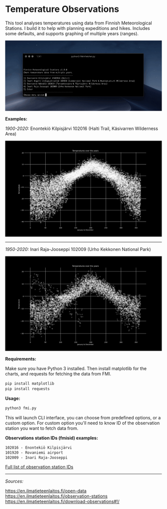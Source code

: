 # Temperature Observations
This tool analyses temperatures using data from Finnish Meteorological Stations. I build it to help with planning expeditions and hikes. Includes some defaults, and supports graphing of multiple years (ranges).


![cli interface](examples/cli.gif)

**Examples:**

*1900-2020:* Enontekiö Kilpisjärvi 102016 (Halti Trail, Käsivarren Wilderness Area)

![1900-2020 Enontekiö Kilpisjärvi 102016](examples/1900-2020-102016.png)

---

*1950-2020:* Inari Raja-Jooseppi 102009 (Urho Kekkonen National Park)

![1950-2020 Inari Raja-Jooseppi 102009](examples/1950-2020-102009.png)

**Requirements:**

Make sure you have Python 3 installed. Then install matplotlib for the charts, and requests for fetching the data from FMI.

```bash
pip install matplotlib
pip install requests
```

**Usage:**
```python
python3 fmi.py
```
This will launch CLI interface, you can choose from predefined options, or a custom option. For custom option you'll need to know ID of the observation station you want to fetch data from.



**Observations station IDs (fmisid) examples:**
```
102016 - Enontekiö Kilpisjärvi
101920 - Rovaniemi airport 	
102009 - Inari Raja-Jooseppi
```



[Full list of observation station IDs](https://en.ilmatieteenlaitos.fi/observation-stations)

---
*Sources:*

https://en.ilmatieteenlaitos.fi/open-data
https://en.ilmatieteenlaitos.fi/observation-stations
https://en.ilmatieteenlaitos.fi/download-observations#!/
